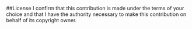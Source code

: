 ##License
I confirm that this contribution is made under the terms of your choice and that I have the authority necessary to make this contribution on behalf of its copyright owner.
